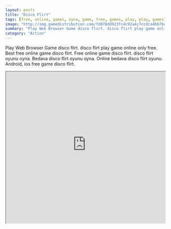 ```yaml
---
layout: posts
title: "Disco Flirt"
tags: [free, online, games, oyna, game, free, games, play, play, games]
image: "http://img.gamedistribution.com/fd078dd923fc4c92a4c7ccdca4bb76ca.jpg"
summary: "Play Web Browser Game disco flirt. disco flirt play game online only free. Best free online game disco flirt. Free online game disco flirt. disco flirt oyunu oyna. Bedava disco flirt oyunu oyna. Online bedava disco flirt oyunu. Android, ios free game disco flirt."
category: "Action"
---
```


Play Web Browser Game disco flirt. disco flirt play game online only free. Best free online game disco flirt. Free online game disco flirt. disco flirt oyunu oyna. Bedava disco flirt oyunu oyna. Online bedava disco flirt oyunu. Android, ios free game disco flirt.

<iframe width="100%" height="480px;" src="http://flash.gamedistribution.com?game=fd078dd923fc4c92a4c7ccdca4bb76ca"></iframe>